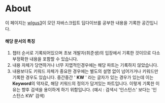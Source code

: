 # About

이 페이지는  [wlgus3](https://github.com/wlgus3)이 모던 자바스크립트 딥다이브를 공부한 내용을 기록한 공간입니다.



#### 해당  문서의 특징

1. 챕터 순서로 기록되어있으며 초보 개발자(취준생)의 입장에서 기록한 것이므로 다소 부정확한 내용을 포함할 수 있습니다.
2. 내용 자체가 당연하거나 너무 지엽적인경우에는 해당 파트는 기록하지 않았습니다.
3. 내용보다도 키워드 자체가 중요한 경우에는 별도의 설명 없이 넘어가거나 키워드만 기록한 경우도 있습니다. 중간중간 ' **KW** ' 라는 글자가 있는 경우가 있는데 이는 **Keyword**의 약자로, 해당 키워드의 정의가 담겨있는 파트입니다. 이렇게 기록한 이유는 향후 검색을 용이하게 하기 위함입니다. (예시 : 검색시 '인스턴스' 보다는 '인스턴스 KW' 검색)



